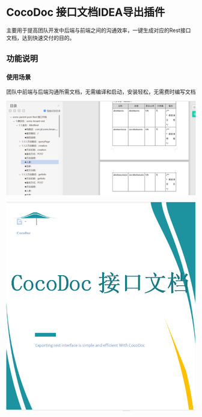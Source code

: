 # CocoDoc 接口文档IDEA导出插件 

主要用于提高团队开发中后端与前端之间的沟通效率，一键生成对应的Rest接口文档，达到快速交付的目的。

## 功能说明

### 使用场景

团队中前端与后端沟通所需文档，无需编译和启动，安装轻松，无需费时编写文档

![Image text](https://github.com/zhangjunwu123/CocoDoc/blob/main/img/content1.jpg)

![Image text](https://github.com/zhangjunwu123/CocoDoc/blob/main/img/page.png)

